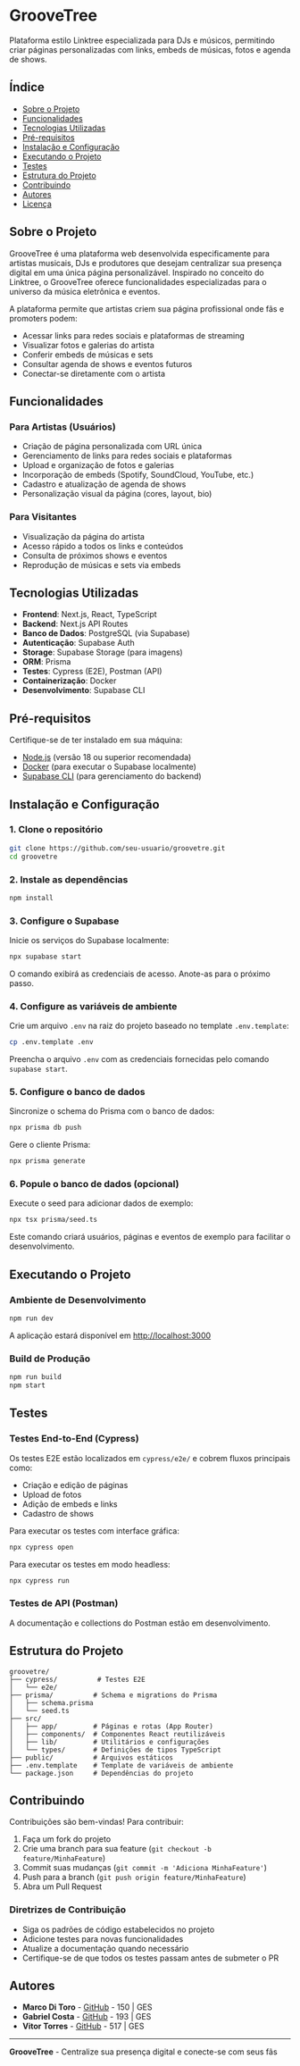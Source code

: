 # GrooveTree

Plataforma estilo Linktree especializada para DJs e músicos, permitindo criar páginas personalizadas com links, embeds de músicas, fotos e agenda de shows.

## Índice

- [Sobre o Projeto](#sobre-o-projeto)
- [Funcionalidades](#funcionalidades)
- [Tecnologias Utilizadas](#tecnologias-utilizadas)
- [Pré-requisitos](#pré-requisitos)
- [Instalação e Configuração](#instalação-e-configuração)
- [Executando o Projeto](#executando-o-projeto)
- [Testes](#testes)
- [Estrutura do Projeto](#estrutura-do-projeto)
- [Contribuindo](#contribuindo)
- [Autores](#autores)
- [Licença](#licença)

## Sobre o Projeto

GrooveTree é uma plataforma web desenvolvida especificamente para artistas musicais, DJs e produtores que desejam centralizar sua presença digital em uma única página personalizável. Inspirado no conceito do Linktree, o GrooveTree oferece funcionalidades especializadas para o universo da música eletrônica e eventos.

A plataforma permite que artistas criem sua página profissional onde fãs e promoters podem:
- Acessar links para redes sociais e plataformas de streaming
- Visualizar fotos e galerias do artista
- Conferir embeds de músicas e sets
- Consultar agenda de shows e eventos futuros
- Conectar-se diretamente com o artista

## Funcionalidades

### Para Artistas (Usuários)
- Criação de página personalizada com URL única
- Gerenciamento de links para redes sociais e plataformas
- Upload e organização de fotos e galerias
- Incorporação de embeds (Spotify, SoundCloud, YouTube, etc.)
- Cadastro e atualização de agenda de shows
- Personalização visual da página (cores, layout, bio)

### Para Visitantes
- Visualização da página do artista
- Acesso rápido a todos os links e conteúdos
- Consulta de próximos shows e eventos
- Reprodução de músicas e sets via embeds

## Tecnologias Utilizadas

- **Frontend**: Next.js, React, TypeScript
- **Backend**: Next.js API Routes
- **Banco de Dados**: PostgreSQL (via Supabase)
- **Autenticação**: Supabase Auth
- **Storage**: Supabase Storage (para imagens)
- **ORM**: Prisma
- **Testes**: Cypress (E2E), Postman (API)
- **Containerização**: Docker
- **Desenvolvimento**: Supabase CLI

## Pré-requisitos

Certifique-se de ter instalado em sua máquina:

- [Node.js](https://nodejs.org/) (versão 18 ou superior recomendada)
- [Docker](https://www.docker.com/) (para executar o Supabase localmente)
- [Supabase CLI](https://supabase.com/docs/guides/local-development) (para gerenciamento do backend)

## Instalação e Configuração

### 1. Clone o repositório

```bash
git clone https://github.com/seu-usuario/groovetre.git
cd groovetre
```

### 2. Instale as dependências

```bash
npm install
```

### 3. Configure o Supabase

Inicie os serviços do Supabase localmente:

```bash
npx supabase start
```

O comando exibirá as credenciais de acesso. Anote-as para o próximo passo.

### 4. Configure as variáveis de ambiente

Crie um arquivo `.env` na raiz do projeto baseado no template `.env.template`:

```bash
cp .env.template .env
```

Preencha o arquivo `.env` com as credenciais fornecidas pelo comando `supabase start`.

### 5. Configure o banco de dados

Sincronize o schema do Prisma com o banco de dados:

```bash
npx prisma db push
```

Gere o cliente Prisma:

```bash
npx prisma generate
```

### 6. Popule o banco de dados (opcional)

Execute o seed para adicionar dados de exemplo:

```bash
npx tsx prisma/seed.ts
```

Este comando criará usuários, páginas e eventos de exemplo para facilitar o desenvolvimento.

## Executando o Projeto

### Ambiente de Desenvolvimento

```bash
npm run dev
```

A aplicação estará disponível em [http://localhost:3000](http://localhost:3000)

### Build de Produção

```bash
npm run build
npm start
```

## Testes

### Testes End-to-End (Cypress)

Os testes E2E estão localizados em `cypress/e2e/` e cobrem fluxos principais como:
- Criação e edição de páginas
- Upload de fotos
- Adição de embeds e links
- Cadastro de shows

Para executar os testes com interface gráfica:

```bash
npx cypress open
```

Para executar os testes em modo headless:

```bash
npx cypress run
```

### Testes de API (Postman)

A documentação e collections do Postman estão em desenvolvimento.

## Estrutura do Projeto

```
groovetre/
├── cypress/          # Testes E2E
│   └── e2e/
├── prisma/          # Schema e migrations do Prisma
│   ├── schema.prisma
│   └── seed.ts
├── src/
│   ├── app/         # Páginas e rotas (App Router)
│   ├── components/  # Componentes React reutilizáveis
│   ├── lib/         # Utilitários e configurações
│   └── types/       # Definições de tipos TypeScript
├── public/          # Arquivos estáticos
├── .env.template    # Template de variáveis de ambiente
└── package.json     # Dependências do projeto
```

## Contribuindo

Contribuições são bem-vindas! Para contribuir:

1. Faça um fork do projeto
2. Crie uma branch para sua feature (`git checkout -b feature/MinhaFeature`)
3. Commit suas mudanças (`git commit -m 'Adiciona MinhaFeature'`)
4. Push para a branch (`git push origin feature/MinhaFeature`)
5. Abra um Pull Request

### Diretrizes de Contribuição

- Siga os padrões de código estabelecidos no projeto
- Adicione testes para novas funcionalidades
- Atualize a documentação quando necessário
- Certifique-se de que todos os testes passam antes de submeter o PR

## Autores

- **Marco Di Toro** - [GitHub](https://github.com/Frombull) - 150 | GES
- **Gabriel Costa** - [GitHub](https://github.com/JoaoGabrielCostaa) - 193 | GES
- **Vitor Torres** - [GitHub](https://github.com/Torress01) - 517 | GES

---

**GrooveTree** - Centralize sua presença digital e conecte-se com seus fãs
